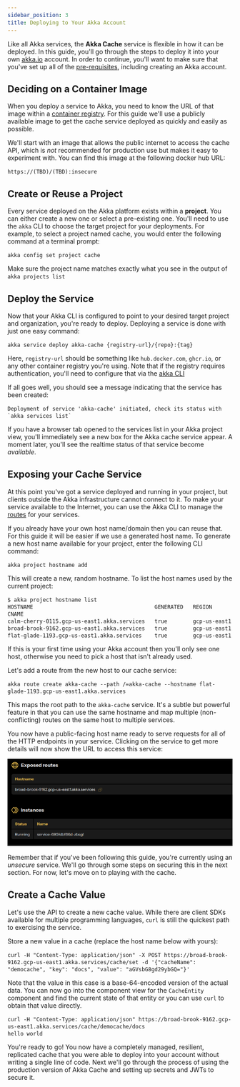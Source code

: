 ```yaml
---
sidebar_position: 3
title: Deploying to Your Akka Account
---
```


Like all Akka services, the **Akka Cache** service is flexible in how it can be deployed. In this guide, you'll go through the steps to deploy it into your own [akka.io](https://akka.io) account. In order to continue, you'll want to make sure that you've set up all of the [pre-requisites](./prerequisites.md), including creating an Akka account.

## Deciding on a Container Image
When you deploy a service to Akka, you need to know the URL of that image within a [container registry](https://doc.akka.io/operations/projects/container-registries.html). For this guide we'll use a publicly available image to get the cache service deployed as quickly and easily as possible.

We'll start with an image that allows the public internet to access the cache API, which is _not_ recommended for production use but makes it easy to experiment with. You can find this image at the following docker hub URL:

```
https://(TBD)/(TBD):insecure
```
## Create or Reuse a Project
Every service deployed on the Akka platform exists within a **project**. You can either create a new one or select a pre-existing one. You'll need to use the `akka` CLI to choose the target project for your deployments. For example, to select a project named cache, you would enter the following command at a terminal prompt:

```
akka config set project cache
```

Make sure the project name matches exactly what you see in the output of `akka projects list`


## Deploy the Service
Now that your Akka CLI is configured to point to your desired target project and organization, you're ready to deploy. Deploying a service is done with just one easy command:

```
akka service deploy akka-cache {registry-url}/{repo}:{tag}
```

Here, `registry-url` should be something like `hub.docker.com`, `ghcr.io`, or any other container registry you're using. Note that if the registry requires authentication, you'll need to configure that via the [akka CLI](https://doc.akka.io/operations/projects/container-registries.html)

If all goes well, you should see a message indicating that the service has been created:

```
Deployment of service 'akka-cache' initiated, check its status with `akka services list`
```

If you have a browser tab opened to the services list in your Akka project view, you'll immediately see a new box for the Akka cache service appear. A moment later, you'll see the realtime status of that service become _available_. 

## Exposing your Cache Service
At this point you've got a service deployed and running in your project, but clients outside the Akka infrastructure cannot connect to it. To make your service available to the Internet, you can use the Akka CLI to manage the [routes](https://doc.akka.io/operations/services/invoke-service.html#_managing_routes) for your services.

If you already have your own host name/domain then you can reuse that. For this guide it will be easier if we use a generated host name. To generate a new host name available for your project, enter the following CLI command:

```
akka project hostname add
```

This will create a new, random hostname. To list the host names used by the current project:

```
$ akka project hostname list
HOSTNAME                                      GENERATED   REGION         CNAME   
calm-cherry-0115.gcp-us-east1.akka.services   true        gcp-us-east1           
broad-brook-9162.gcp-us-east1.akka.services   true        gcp-us-east1           
flat-glade-1193.gcp-us-east1.akka.services    true        gcp-us-east1
```

If this is your first time using your Akka account then you'll only see one host, otherwise you need to pick a host that isn't already used.

Let's add a route from the new host to our cache service:

```
akka route create akka-cache --path /=akka-cache --hostname flat-glade-1193.gcp-us-east1.akka.services
```

This maps the root path to the `akka-cache` service. It's a subtle but powerful feature in that you can use the same hostname and map multiple (non-conflicting) routes on the same host to multiple services.

You now have a public-facing host name ready to serve requests for all of the HTTP endpoints in your service. Clicking on the service to get more details will now show the URL to access this service:

![host name in service view](./service_hostname.png)

Remember that if you've been following this guide, you're currently using an _unsecure_ service. We'll go through some steps on securing this in the next section. For now, let's move on to playing with the cache.

## Create a Cache Value
Let's use the API to create a new cache value. While there are client SDKs available for multiple programming languages, `curl` is still the quickest path to exercising the service.

Store a new value in a cache (replace the host name below with yours):

``` 
curl -H "Content-Type: application/json" -X POST https://broad-brook-9162.gcp-us-east1.akka.services/cache/set -d '{"cacheName": "democache", "key": "docs", "value": "aGVsbG8gd29ybGQ="}'
``` 

Note that the value in this case is a base-64-encoded version of the actual data. You can now go into the component view for the `CacheEntity` component and find the current state of that entity or you can use `curl` to obtain that value directly.


```
curl -H "Content-Type: application/json" https://broad-brook-9162.gcp-us-east1.akka.services/cache/democache/docs
hello world
```

You're ready to go! You now have a completely managed, resilient, replicated cache that you were able to deploy into your account without writing a single line of code. Next we'll go through the process of using the production version of Akka Cache and setting up secrets and JWTs to secure it.

